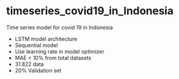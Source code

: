 # timeseries_covid19_in_Indonesia

Time series model for covid 19 in Indonesia

- LSTM model architecture
- Sequential model
- Use learning rate in model optimizer
- MAE < 10% from total datasets
- 31.822 data
- 20% Validation set
